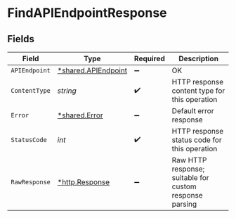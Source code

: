 # FindAPIEndpointResponse


## Fields

| Field                                                            | Type                                                             | Required                                                         | Description                                                      |
| ---------------------------------------------------------------- | ---------------------------------------------------------------- | ---------------------------------------------------------------- | ---------------------------------------------------------------- |
| `APIEndpoint`                                                    | [*shared.APIEndpoint](../../../pkg/models/shared/apiendpoint.md) | :heavy_minus_sign:                                               | OK                                                               |
| `ContentType`                                                    | *string*                                                         | :heavy_check_mark:                                               | HTTP response content type for this operation                    |
| `Error`                                                          | [*shared.Error](../../../pkg/models/shared/error.md)             | :heavy_minus_sign:                                               | Default error response                                           |
| `StatusCode`                                                     | *int*                                                            | :heavy_check_mark:                                               | HTTP response status code for this operation                     |
| `RawResponse`                                                    | [*http.Response](https://pkg.go.dev/net/http#Response)           | :heavy_minus_sign:                                               | Raw HTTP response; suitable for custom response parsing          |